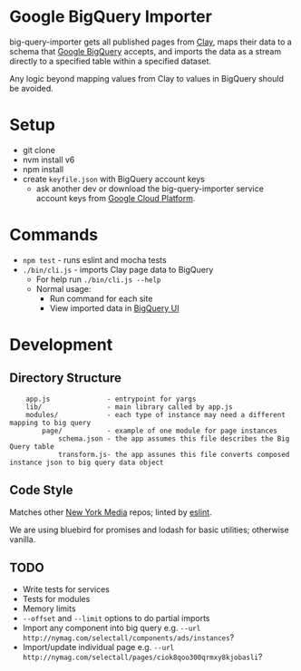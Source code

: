 Google BigQuery Importer
========================

big-query-importer gets all published pages from [Clay](https://github.com/nymag/sites), maps their data to a schema that [Google BigQuery](https://cloud.google.com/bigquery/) accepts, and imports the data as a stream directly to a specified table within a specified dataset.

Any logic beyond mapping values from Clay to values in BigQuery should be avoided.

Setup
=====

- git clone
- nvm install v6
- npm install
- create `keyfile.json` with BigQuery account keys
    - ask another dev or download the big-query-importer service account keys from [Google Cloud Platform](https://console.cloud.google.com/apis/credentials?project=nymag-analaytics-dev).

Commands
========

- `npm test` - runs eslint and mocha tests
- `./bin/cli.js` - imports Clay page data to BigQuery
    - For help run `./bin/cli.js --help`
    - Normal usage:
        - Run command for each site
        - View imported data in [BigQuery UI](https://bigquery.cloud.google.com)

Development
===========

## Directory Structure

```
    app.js              - entrypoint for yargs
    lib/                - main library called by app.js
    modules/            - each type of instance may need a different mapping to big query
        page/           - example of one module for page instances
            schema.json - the app assumes this file describes the Big Query table
            transform.js- the app assunes this file converts composed instance json to big query data object
```

## Code Style

Matches other <a href="https://github.com/nymag">New York Media</a> repos; linted by <a href="https://github.com/eslint/eslint">eslint</a>.

We are using bluebird for promises and lodash for basic utilities; otherwise vanilla.

## TODO

* Write tests for services
* Tests for modules
* Memory limits
* `--offset` and `--limit` options to do partial imports
* Import any component into big query e.g. `--url http://nymag.com/selectall/components/ads/instances`?
* Import/update individual page e.g. `--url http://nymag.com/selectall/pages/ciok8qoo300qrmxy8kjobasli`?
